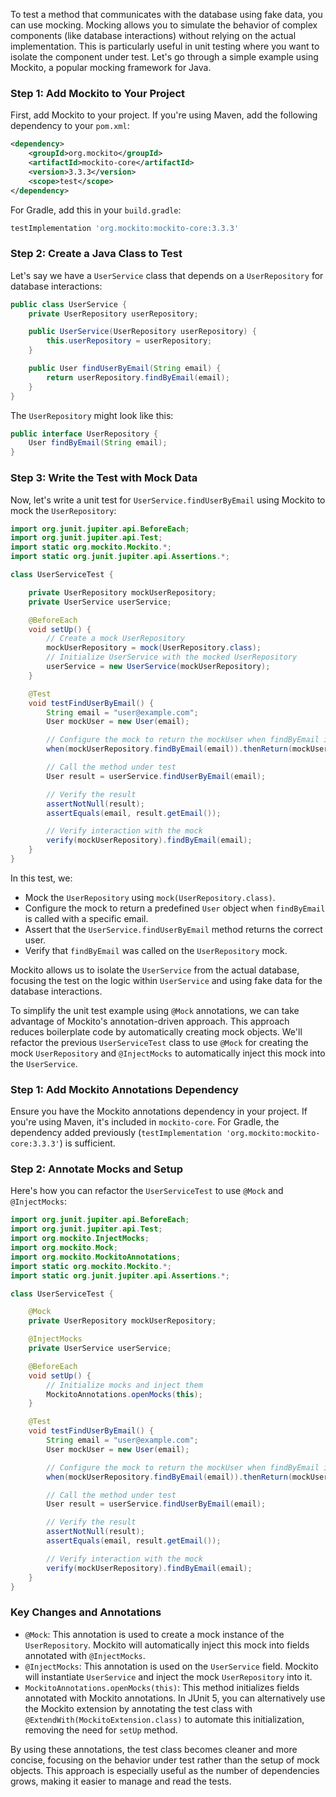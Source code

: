 To test a method that communicates with the database using fake data, you can use mocking. Mocking allows you to simulate the behavior of complex components (like database interactions) without relying on the actual implementation. This is particularly useful in unit testing where you want to isolate the component under test. Let's go through a simple example using Mockito, a popular mocking framework for Java.

### Step 1: Add Mockito to Your Project

First, add Mockito to your project. If you're using Maven, add the following dependency to your `pom.xml`:

```xml
<dependency>
    <groupId>org.mockito</groupId>
    <artifactId>mockito-core</artifactId>
    <version>3.3.3</version>
    <scope>test</scope>
</dependency>
```

For Gradle, add this in your `build.gradle`:

```gradle
testImplementation 'org.mockito:mockito-core:3.3.3'
```

### Step 2: Create a Java Class to Test

Let's say we have a `UserService` class that depends on a `UserRepository` for database interactions:

```java
public class UserService {
    private UserRepository userRepository;

    public UserService(UserRepository userRepository) {
        this.userRepository = userRepository;
    }

    public User findUserByEmail(String email) {
        return userRepository.findByEmail(email);
    }
}
```

The `UserRepository` might look like this:

```java
public interface UserRepository {
    User findByEmail(String email);
}
```

### Step 3: Write the Test with Mock Data

Now, let's write a unit test for `UserService.findUserByEmail` using Mockito to mock the `UserRepository`:

```java
import org.junit.jupiter.api.BeforeEach;
import org.junit.jupiter.api.Test;
import static org.mockito.Mockito.*;
import static org.junit.jupiter.api.Assertions.*;

class UserServiceTest {

    private UserRepository mockUserRepository;
    private UserService userService;

    @BeforeEach
    void setUp() {
        // Create a mock UserRepository
        mockUserRepository = mock(UserRepository.class);
        // Initialize UserService with the mocked UserRepository
        userService = new UserService(mockUserRepository);
    }

    @Test
    void testFindUserByEmail() {
        String email = "user@example.com";
        User mockUser = new User(email);

        // Configure the mock to return the mockUser when findByEmail is called
        when(mockUserRepository.findByEmail(email)).thenReturn(mockUser);

        // Call the method under test
        User result = userService.findUserByEmail(email);

        // Verify the result
        assertNotNull(result);
        assertEquals(email, result.getEmail());

        // Verify interaction with the mock
        verify(mockUserRepository).findByEmail(email);
    }
}
```

In this test, we:

- Mock the `UserRepository` using `mock(UserRepository.class)`.
- Configure the mock to return a predefined `User` object when `findByEmail` is called with a specific email.
- Assert that the `UserService.findUserByEmail` method returns the correct user.
- Verify that `findByEmail` was called on the `UserRepository` mock.

Mockito allows us to isolate the `UserService` from the actual database, focusing the test on the logic within `UserService` and using fake data for the database interactions.

To simplify the unit test example using `@Mock` annotations, we can take advantage of Mockito's annotation-driven approach. This approach reduces boilerplate code by automatically creating mock objects. We'll refactor the previous `UserServiceTest` class to use `@Mock` for creating the mock `UserRepository` and `@InjectMocks` to automatically inject this mock into the `UserService`.

### Step 1: Add Mockito Annotations Dependency

Ensure you have the Mockito annotations dependency in your project. If you're using Maven, it's included in `mockito-core`. For Gradle, the dependency added previously (`testImplementation 'org.mockito:mockito-core:3.3.3'`) is sufficient.

### Step 2: Annotate Mocks and Setup

Here's how you can refactor the `UserServiceTest` to use `@Mock` and `@InjectMocks`:

```java
import org.junit.jupiter.api.BeforeEach;
import org.junit.jupiter.api.Test;
import org.mockito.InjectMocks;
import org.mockito.Mock;
import org.mockito.MockitoAnnotations;
import static org.mockito.Mockito.*;
import static org.junit.jupiter.api.Assertions.*;

class UserServiceTest {

    @Mock
    private UserRepository mockUserRepository;

    @InjectMocks
    private UserService userService;

    @BeforeEach
    void setUp() {
        // Initialize mocks and inject them
        MockitoAnnotations.openMocks(this);
    }

    @Test
    void testFindUserByEmail() {
        String email = "user@example.com";
        User mockUser = new User(email);

        // Configure the mock to return the mockUser when findByEmail is called
        when(mockUserRepository.findByEmail(email)).thenReturn(mockUser);

        // Call the method under test
        User result = userService.findUserByEmail(email);

        // Verify the result
        assertNotNull(result);
        assertEquals(email, result.getEmail());

        // Verify interaction with the mock
        verify(mockUserRepository).findByEmail(email);
    }
}
```

### Key Changes and Annotations

- `@Mock`: This annotation is used to create a mock instance of the `UserRepository`. Mockito will automatically inject this mock into fields annotated with `@InjectMocks`.
- `@InjectMocks`: This annotation is used on the `UserService` field. Mockito will instantiate `UserService` and inject the mock `UserRepository` into it.
- `MockitoAnnotations.openMocks(this)`: This method initializes fields annotated with Mockito annotations. In JUnit 5, you can alternatively use the Mockito extension by annotating the test class with `@ExtendWith(MockitoExtension.class)` to automate this initialization, removing the need for `setUp` method.

By using these annotations, the test class becomes cleaner and more concise, focusing on the behavior under test rather than the setup of mock objects. This approach is especially useful as the number of dependencies grows, making it easier to manage and read the tests.
